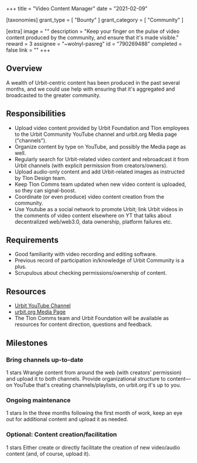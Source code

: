 +++
title = "Video Content Manager"
date = "2021-02-09"

[taxonomies]
grant_type = [ "Bounty" ]
grant_category = [ "Community" ]

[extra]
image = ""
description = "Keep your finger on the pulse of video content produced by the community, and ensure that it's made visible."
reward = 3
assignee = "~wolnyl-pasreg"
id = "790269488"
completed = false
link = ""
+++

## Overview

A wealth of Urbit-centric content has been produced in the past several months, and we could use help with ensuring that it's aggregated and broadcasted to the greater community.

## Responsibilities

- Upload video content provided by Urbit Foundation and Tlon employees to the Urbit Community YouTube channel and urbit.org Media page ("channels").
- Organize content by type on YouTube, and possibly the Media page as well.
- Regularly search for Urbit-related video content and rebroadcast it from Urbit channels (with explicit permission from creators/owners).
- Upload audio-only content and add Urbit-related images as instructed by Tlon Design team.
- Keep Tlon Comms team updated when new video content is uploaded, so they can signal-boost.
- Coordinate (or even produce) video content creation from the community.
- Use Youtube as a social network to promote Urbit; link Urbit videos in the comments of video content elsewhere on YT that talks about decentralized web/web3.0, data ownership, platform failures etc.

## Requirements

- Good familiarity with video recording and editing software.
- Previous record of participation in/knowledge of Urbit Community is a plus.
- Scrupulous about checking permissions/ownership of content.

## Resources

- [Urbit YouTube Channel](https://www.youtube.com/channel/UCNYIS9_SktINCC9yqO4CFZw/featured)
- [urbit.org Media Page](https://urbit.org/media/)
- The Tlon Comms team and Urbit Foundation will be available as resources for content direction, questions and feedback.

## Milestones

### Bring channels up-to-date

1 stars
Wrangle content from around the web (with creators' permission) and upload it to both channels. Provide organizational structure to content—on YouTube that's creating channels/playlists, on urbit.org it's up to you.

### Ongoing maintenance

1 stars
In the three months following the first month of work, keep an eye out for additional content and upload it as needed.

### Optional: Content creation/facilitation

1 stars
Either create or directly facilitate the creation of new video/audio content (and, of course, upload it).

